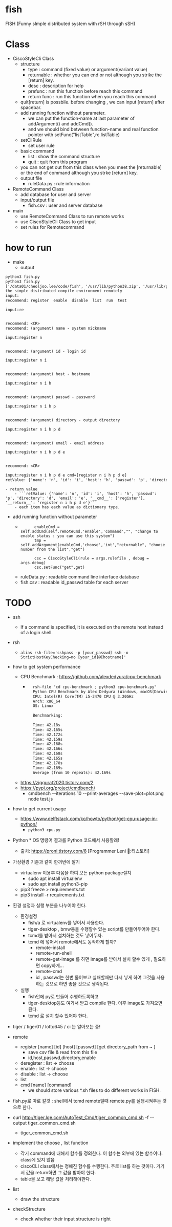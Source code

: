 # fish
FISH (Funny sImple distributed system with rSH through sSH)

# Class
- CiscoStyleCli Class
    - structure
        - type : command (fixed value) or argument(variant value)
        - returnable : whether you can end or not although you strike the [return] key.
        - desc : description for help
        - prefunc : run this function before reach this command
        - return func : run this function when you reach this command
    - quit[return] is possbile.  before changing , we can input [return] after spacebar.
    - add running function without parameter. 
        - we can put the function-name at last parameter of addArgument() and addCmd().
        - and we should bind between function-name and real function pointer with setFunc("listTable",rc.listTable)
    - setCliRule
        - set user rule
    - basic command
        - list : show the command structure
        - quit : quit from this program
    - you can not get out from this class when you meet the [returnable] or the end of command although you strke [return] key.
    - output file
        - ruleData.py : rule information
- RemoteCommand Class
    - add database for user and server
    - input/output file
        - fish.csv : user and server database
- main
    - use RemoteCommand Class to run remote works
    - use CiscoStyleCli Class to get input
    - set rules for Remotecommand

# how to run
- make
    - output
```txt
python3 fish.py
python3 fish.py
['/data01/cheoljoo.lee/code/fish', '/usr/lib/python38.zip', '/usr/lib/python3.8', '/usr/lib/python3.8/lib-dynload', '/data01/cheoljoo.lee/code/problemSolving/2022/a/lib/python3.8/site-packages']
the simple distributed compile environment remotely
input:
recommend: register  enable  disable  list  run  test

input:re


recommend: <CR>
recommend: (argument) name - system nickname

input:register n


recommend: (argument) id - login id

input:register n i


recommend: (argument) host - hostname

input:register n i h


recommend: (argument) passwd - password

input:register n i h p


recommend: (argument) directory - output directory

input:register n i h p d


recommend: (argument) email - email address

input:register n i h p d e


recommend: <CR>

input:register n i h p d e cmd=[register n i h p d e]
retValue: {'name': 'n', 'id': 'i', 'host': 'h', 'passwd': 'p', 'directory': 'd', 'email': 'e', '__cmd__': ['register'], '__return__': 'register n i h p d e'}
```
    - return value
        - ```retValue: {'name': 'n', 'id': 'i', 'host': 'h', 'passwd': 'p', 'directory': 'd', 'email': 'e', '__cmd__': ['register'], '__return__': 'register n i h p d e'}```
        - each item has each value as dictionary type.
- add running function without parameter
    - ```
            enableCmd = self.addCmd(self.remoteCmd,'enable','command',"", "change to enable status : you can use this system")
            tmp = self.addArgument(enableCmd,'choose','int',"returnable", "choose number from the list","get")

            csc = CiscoStyleCli(rule = args.rulefile , debug = args.debug)
            csc.setFunc("get",get)
      ```
    - ruleData.py : readable command line interface database
    - fish.csv : readable id_passwd table for each server

# TODO
- ssh
    - If a command is specified, it is executed on the remote host instead of a login shell.
- rsh 
    - ```alias rsh-file='sshpass -p [your_passwd] ssh -o StrictHostKeyChecking=no [your_id]@[hostname]'```
- how to get system performance
    - CPU Benchmark : https://github.com/alexdedyura/cpu-benchmark
        - ```txt
            rsh-file "cd cpu-benchmark ; python3 cpu-benchmark.py"
            Python CPU Benchmark by Alex Dedyura (Windows, macOS(Darwin), Linux)
            CPU: Intel(R) Core(TM) i5-3470 CPU @ 3.20GHz
            Arch: x86_64
            OS: Linux
            
            Benchmarking:
            
            Time: 42.18s
            Time: 42.165s
            Time: 42.172s
            Time: 42.159s
            Time: 42.168s
            Time: 42.166s
            Time: 42.168s
            Time: 42.165s
            Time: 42.178s
            Time: 42.169s
            Average (from 10 repeats): 42.169s
          ```
    - https://ziggurat2020.tistory.com/2
    - https://pypi.org/project/cmdbench/
        - cmdbench --iterations 10 --print-averages --save-plot=plot.png node test.js
- how to get current usage
    - https://www.delftstack.com/ko/howto/python/get-cpu-usage-in-python/
        - ```python3 cpu.py```
- Python * OS 명령어 결과를 Python 코드에서 사용할래! 
    - 출처: https://proni.tistory.com/8 [Programmer Leni 🤪:티스토리]
- 가상환경 기존과 같이 한꺼번에 깔기
    - virtualenv 이용후 다음을 하여 모든 python package설치
        - sudo apt install virtualenv
        - sudo apt install python3-pip
    - pip3 freeze > requirements.txt
    - pip3 install -r requirements.txt
- 환경 설정과 실행 부분을 나누어야 한다. 
    - 환경설정
        - fish/a 로 virtualenv를 넣어서 사용한다.
        - tiger-desktop , bmw등을 수행할수 있는 script를 만들어두어야 한다. 
        - tcmd를 받아서 설치하는 것도 넣어두자.
        - tcmd 에 넣어서 remote에서도 동작하게 할까?
            - remote-install
            - remote-run-shell
            - remote-get-image 를 하면 image를 받아서 설치 할수 있게 , 필요하면 copy하게... 
            - remote-cmd
            - id , passwd는 한번 물어보고 실패할때만 다시 넣게 하여 그것을 사용하는 것으로 하면 좋을 것으로 생각된다. 
    - 실행
        - fish안에 py로 만들어 수행하도록하고
        - tiger-desktop등도 여기서 받고 compile 한다. 이후 image도 가져오면 된다. 
        - tcmd 로 설치 할수 있어야 한다.
- tiger / tiger01 / lotto645 /  ci 는 알아보는 중!
- remote
    - register [name] [id] [host] [passwd] [get directory_path from ~ ]
        - save csv file & read from this file
        - id,host,passwd,directory,enable
    - deregister : list -> choose
    - enable : list -> choose
    - disable : list -> choose
    - list
    - cmd [name] [command]
        - we should store various *.sh files to do different works in FISH.
- fish.py로 따로 갈것 : shell에서 tcmd remote일때 remote.py를 실행시켜주는 것으로 한다. 
- curl    http://tiger.lge.com/AutoTest_Cmd/tiger_common_cmd.sh  -f  --output     tiger_common_cmd.sh
    - tiger_common_cmd.sh


- implement the choose , list function
    - 각기 command에 대해서 함수를 정의한다. 이 함수는 외부에 있는 함수이다. class에 있지 않음
    - ciscoCLI class에서는 정해진 함수를 수행한다. 주로 list를 하는 것이다. 거기서 값을 return하면 그 값을 받아야 한다. 
    - table을 보고 해당 값을 처리해야한다. 

- list
    - draw the structure
- checkStructure
    - check whether their input structure is right
